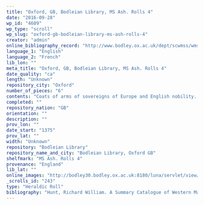 ```yaml
---
title: "Oxford, GB, Bodleian Library, MS Ash. Rolls 4"
date: "2016-09-28"
wp_id: "4609"
wp_type: "scroll"
wp_slug: "oxford-gb-bodleian-library-ms-ash-rolls-4"
creator: "admin"
online_bibliography_record: "http://www.bodley.ox.ac.uk/dept/scwmss/wmss/online/medieval/ashmole/ashmole-rolls.html"
language_1: "English"
language_2: "French"
lib_lon: ""
meta_title: "Oxford, GB, Bodleian Library, MS Ash. Rolls 4"
date_quality: "ca"
length: "Unknown"
repository_city: "Oxford"
number_of_pieces: "6"
contents: "Coats of arms of sovereigns of Europe and English nobility. Treatise on heraldry."
completed: ""
repository_nation: "GB"
orientation: ""
description: ""
prov_lon: ""
date_start: "1375"
prov_lat: ""
width: "Unknown"
repository: "Bodleian Library"
repository_name_and_city: "Bodleian Library, Oxford GB"
shelfmark: "MS Ash. Rolls 4"
provenance: "England"
lib_lat: ""
online_images: "http://bodley30.bodley.ox.ac.uk:8180/luna/servlet/view/search?q=Shelfmark=%22MS.%20Ash.%20Rolls%204%22"
_scrolls_id: "243"
type: "Heraldic Roll"
bibliography: "Hunt, Richard William. A Summary Catalogue of Western Manuscripts in the Bodleian Library at Oxford Which Have Not Hitherto Been Catalogued in the Quarto Series: With References to the Oriental and Other Manuscripts. Oxford: Clarendon Press, 1895. no. 7074<br/>"
---
```



